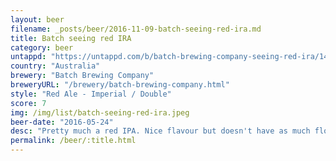 ```yaml
---
layout: beer
filename: _posts/beer/2016-11-09-batch-seeing-red-ira.md
title: Batch seeing red IRA
category: beer
untappd: "https://untappd.com/b/batch-brewing-company-seeing-red-ira/1447473"
country: "Australia"
brewery: "Batch Brewing Company"
breweryURL: "/brewery/batch-brewing-company.html"
style: "Red Ale - Imperial / Double"
score: 7
img: /img/list/batch-seeing-red-ira.jpeg
beer-date: "2016-05-24"
desc: "Pretty much a red IPA. Nice flavour but doesn't have as much floral aroma as I like"
permalink: /beer/:title.html
---
```

